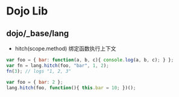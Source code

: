# Dojo Lib

## dojo/_base/lang

+ hitch(scope.method) 绑定函数执行上下文

```js
var foo = { bar: function(a, b, c){ console.log(a, b, c); } };
var fn = lang.hitch(foo, "bar", 1, 2);
fn(3); // logs "1, 2, 3"

var foo = { bar: 2 };
lang.hitch(foo, function(){ this.bar = 10; })();
```


